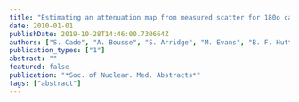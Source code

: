 ```yaml
---
title: "Estimating an attenuation map from measured scatter for 180o cardiac SPECT"
date: 2010-01-01
publishDate: 2019-10-28T14:46:00.730664Z
authors: ["S. Cade", "A. Bousse", "S. Arridge", "M. Evans", "B. F. Hutton"]
publication_types: ["1"]
abstract: ""
featured: false
publication: "*Soc. of Nuclear. Med. Abstracts*"
tags: ["abstract"]
---
```


